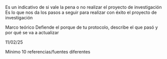 Es un indicativo de si vale la pena o no realizar el proyecto de investigación 
Es lo que nos da los pasos a seguir para realizar con éxito el proyecto de investigación


Marco teórico
Defiende el porque de tu protocolo, describe el que pasó y por qué se va a actualizar

11/02/25


Mínimo 10 referencias/fuentes diferentes


